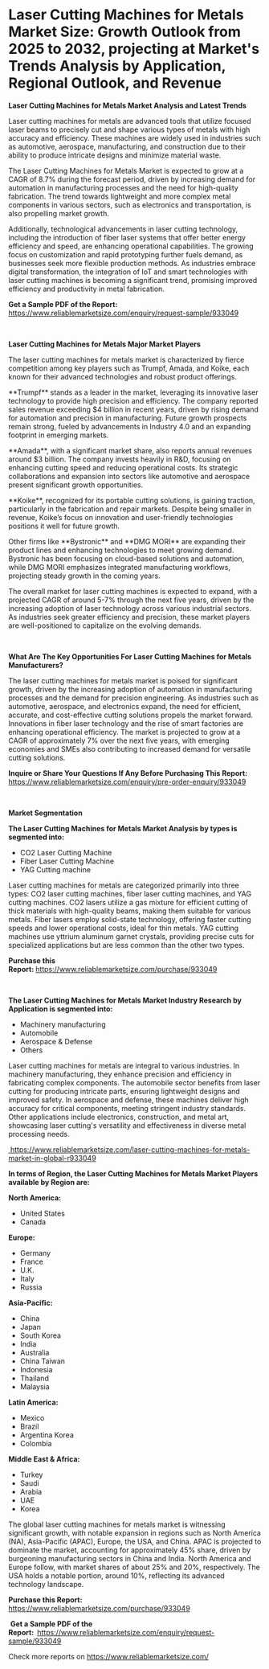 <p><h1>Laser Cutting Machines for Metals Market Size: Growth Outlook from 2025 to 2032, projecting at Market's Trends Analysis by Application, Regional Outlook, and Revenue</h1></p><p><strong>Laser Cutting Machines for Metals Market Analysis and Latest Trends</strong></p>
<p><p>Laser cutting machines for metals are advanced tools that utilize focused laser beams to precisely cut and shape various types of metals with high accuracy and efficiency. These machines are widely used in industries such as automotive, aerospace, manufacturing, and construction due to their ability to produce intricate designs and minimize material waste.</p><p>The Laser Cutting Machines for Metals Market is expected to grow at a CAGR of 8.7% during the forecast period, driven by increasing demand for automation in manufacturing processes and the need for high-quality fabrication. The trend towards lightweight and more complex metal components in various sectors, such as electronics and transportation, is also propelling market growth. </p><p>Additionally, technological advancements in laser cutting technology, including the introduction of fiber laser systems that offer better energy efficiency and speed, are enhancing operational capabilities. The growing focus on customization and rapid prototyping further fuels demand, as businesses seek more flexible production methods. As industries embrace digital transformation, the integration of IoT and smart technologies with laser cutting machines is becoming a significant trend, promising improved efficiency and productivity in metal fabrication.</p></p>
<p><strong>Get a Sample PDF of the Report:&nbsp;</strong> <a href="https://www.reliablemarketsize.com/enquiry/request-sample/933049?utm_campaign=2740&utm_medium=2&utm_source=Github&utm_content=ia&utm_term=21032025&utm_id=laser-cutting-machines-for-metals">https://www.reliablemarketsize.com/enquiry/request-sample/933049</a></p>
<p>&nbsp;</p>
<p><strong>Laser Cutting Machines for Metals Major Market Players</strong></p>
<p><p>The laser cutting machines for metals market is characterized by fierce competition among key players such as Trumpf, Amada, and Koike, each known for their advanced technologies and robust product offerings. </p><p>**Trumpf** stands as a leader in the market, leveraging its innovative laser technology to provide high precision and efficiency. The company reported sales revenue exceeding $4 billion in recent years, driven by rising demand for automation and precision in manufacturing. Future growth prospects remain strong, fueled by advancements in Industry 4.0 and an expanding footprint in emerging markets.</p><p>**Amada**, with a significant market share, also reports annual revenues around $3 billion. The company invests heavily in R&D, focusing on enhancing cutting speed and reducing operational costs. Its strategic collaborations and expansion into sectors like automotive and aerospace present significant growth opportunities.</p><p>**Koike**, recognized for its portable cutting solutions, is gaining traction, particularly in the fabrication and repair markets. Despite being smaller in revenue, Koike’s focus on innovation and user-friendly technologies positions it well for future growth.</p><p>Other firms like **Bystronic** and **DMG MORI** are expanding their product lines and enhancing technologies to meet growing demand. Bystronic has been focusing on cloud-based solutions and automation, while DMG MORI emphasizes integrated manufacturing workflows, projecting steady growth in the coming years.</p><p>The overall market for laser cutting machines is expected to expand, with a projected CAGR of around 5-7% through the next five years, driven by the increasing adoption of laser technology across various industrial sectors. As industries seek greater efficiency and precision, these market players are well-positioned to capitalize on the evolving demands.</p></p>
<p>&nbsp;</p>
<p><strong>What Are The Key Opportunities For Laser Cutting Machines for Metals Manufacturers?</strong></p>
<p><p>The laser cutting machines for metals market is poised for significant growth, driven by the increasing adoption of automation in manufacturing processes and the demand for precision engineering. As industries such as automotive, aerospace, and electronics expand, the need for efficient, accurate, and cost-effective cutting solutions propels the market forward. Innovations in fiber laser technology and the rise of smart factories are enhancing operational efficiency. The market is projected to grow at a CAGR of approximately 7% over the next five years, with emerging economies and SMEs also contributing to increased demand for versatile cutting solutions.</p></p>
<p><strong>Inquire or Share Your Questions If Any Before Purchasing This Report:</strong> <a href="https://www.reliablemarketsize.com/enquiry/pre-order-enquiry/933049?utm_campaign=2740&utm_medium=2&utm_source=Github&utm_content=ia&utm_term=21032025&utm_id=laser-cutting-machines-for-metals">https://www.reliablemarketsize.com/enquiry/pre-order-enquiry/933049</a></p>
<p>&nbsp;</p>
<p><strong>Market Segmentation</strong></p>
<p><strong>The Laser Cutting Machines for Metals Market Analysis by types is segmented into:</strong></p>
<p><ul><li>CO2 Laser Cutting Machine</li><li>Fiber Laser Cutting Machine</li><li>YAG Cutting machine</li></ul></p>
<p><p>Laser cutting machines for metals are categorized primarily into three types: CO2 laser cutting machines, fiber laser cutting machines, and YAG cutting machines. CO2 lasers utilize a gas mixture for efficient cutting of thick materials with high-quality beams, making them suitable for various metals. Fiber lasers employ solid-state technology, offering faster cutting speeds and lower operational costs, ideal for thin metals. YAG cutting machines use yttrium aluminum garnet crystals, providing precise cuts for specialized applications but are less common than the other two types.</p></p>
<p><strong>Purchase this Report:&nbsp;</strong><a href="https://www.reliablemarketsize.com/purchase/933049?utm_campaign=2740&utm_medium=2&utm_source=Github&utm_content=ia&utm_term=21032025&utm_id=laser-cutting-machines-for-metals">https://www.reliablemarketsize.com/purchase/933049</a></p>
<p>&nbsp;</p>
<p><strong>The Laser Cutting Machines for Metals Market Industry Research by Application is segmented into:</strong></p>
<p><ul><li>Machinery manufacturing</li><li>Automobile</li><li>Aerospace & Defense</li><li>Others</li></ul></p>
<p><p>Laser cutting machines for metals are integral to various industries. In machinery manufacturing, they enhance precision and efficiency in fabricating complex components. The automobile sector benefits from laser cutting for producing intricate parts, ensuring lightweight designs and improved safety. In aerospace and defense, these machines deliver high accuracy for critical components, meeting stringent industry standards. Other applications include electronics, construction, and metal art, showcasing laser cutting's versatility and effectiveness in diverse metal processing needs.</p></p>
<p><a href="https://www.reliablemarketsize.com/laser-cutting-machines-for-metals-market-in-global-r933049?utm_campaign=2740&utm_medium=2&utm_source=Github&utm_content=ia&utm_term=21032025&utm_id=laser-cutting-machines-for-metals">&nbsp;https://www.reliablemarketsize.com/laser-cutting-machines-for-metals-market-in-global-r933049</a></p>
<p><strong>In terms of Region, the Laser Cutting Machines for Metals Market Players available by Region are:</strong></p>
<p>
    <p> <strong> North America: </strong>
        <ul>
            <li>United States</li>
            <li>Canada</li>
        </ul>
        </p> 
    <p> <strong> Europe: </strong>
        <ul>
            <li>Germany</li>
            <li>France</li>
            <li>U.K.</li>
            <li>Italy</li>
            <li>Russia</li>
        </ul>
        </p> 
    <p> <strong> Asia-Pacific: </strong>
        <ul>
            <li>China</li>
            <li>Japan</li>
            <li>South Korea</li>
            <li>India</li>
            <li>Australia</li>
            <li>China Taiwan</li>
            <li>Indonesia</li>
            <li>Thailand</li>
            <li>Malaysia</li>
        </ul>
        </p> 
    <p> <strong> Latin America: </strong>
        <ul>
            <li>Mexico</li>
            <li>Brazil</li>
            <li>Argentina Korea</li>
            <li>Colombia</li>
        </ul>
        </p> 
    <p> <strong> Middle East & Africa: </strong>
        <ul>
            <li>Turkey</li>
            <li>Saudi</li>
            <li>Arabia</li>
            <li>UAE</li>
            <li>Korea</li>
        </ul>
    </p>
    </p>
<p><p>The global laser cutting machines for metals market is witnessing significant growth, with notable expansion in regions such as North America (NA), Asia-Pacific (APAC), Europe, the USA, and China. APAC is projected to dominate the market, accounting for approximately 45% share, driven by burgeoning manufacturing sectors in China and India. North America and Europe follow, with market shares of about 25% and 20%, respectively. The USA holds a notable portion, around 10%, reflecting its advanced technology landscape.</p></p>
<p><strong>Purchase this Report: </strong><a href="https://www.reliablemarketsize.com/purchase/933049?utm_campaign=2740&utm_medium=2&utm_source=Github&utm_content=ia&utm_term=21032025&utm_id=laser-cutting-machines-for-metals">https://www.reliablemarketsize.com/purchase/933049</a></p>
<p>&nbsp;<strong>Get a Sample PDF of the Report:&nbsp;&nbsp;</strong><a href="https://www.reliablemarketsize.com/enquiry/request-sample/933049?utm_campaign=2740&utm_medium=2&utm_source=Github&utm_content=ia&utm_term=21032025&utm_id=laser-cutting-machines-for-metals">https://www.reliablemarketsize.com/enquiry/request-sample/933049</a></p>
<p><strong></strong></p>
<p>Check more reports on <a href="https://www.reliablemarketsize.com/?utm_campaign=2740&utm_medium=2&utm_source=Github&utm_content=ia&utm_term=21032025&utm_id=laser-cutting-machines-for-metals">https://www.reliablemarketsize.com/</a></p>